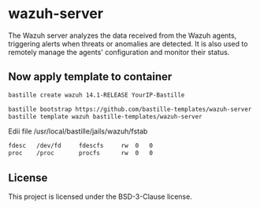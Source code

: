 # wazuh-server
The Wazuh server analyzes the data received from the Wazuh agents, triggering alerts when threats or anomalies are detected. It is also used to remotely manage the agents' configuration and monitor their status.

## Now apply template to container
```sh
bastille create wazuh 14.1-RELEASE YourIP-Bastille

bastille bootstrap https://github.com/bastille-templates/wazuh-server
bastille template wazuh bastille-templates/wazuh-server
```
Edii file /usr/local/bastille/jails/wazuh/fstab
```sh
fdesc	/dev/fd		fdescfs		rw	0	0
proc	/proc		procfs		rw	0	0
```

## License
This project is licensed under the BSD-3-Clause license.
